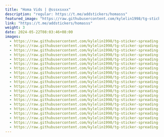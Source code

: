 ```yaml
---
title: "Homa Vids | @sssxsxxx"
description: "regular: https://t.me/addstickers/homasss"
featured_image: "https://raw.githubusercontent.com/kylelin1998/tg-sticker-spreading-worldwide-images/main/img/ac431021-ad5c-4b6b-bc09-db1e768c9f6f.jpg"
link: "https://t.me/addstickers/homasss"
weight: 3
date: 2024-05-22T08:03:46+08:00
images:
  - https://raw.githubusercontent.com/kylelin1998/tg-sticker-spreading-worldwide-images/main/img/ac431021-ad5c-4b6b-bc09-db1e768c9f6f.jpg
  - https://raw.githubusercontent.com/kylelin1998/tg-sticker-spreading-worldwide-images/main/img/6b586e68-c3ab-4e52-afe0-63116825e1d2.jpg
  - https://raw.githubusercontent.com/kylelin1998/tg-sticker-spreading-worldwide-images/main/img/64c46336-1223-4576-8b58-44064a146487.jpg
  - https://raw.githubusercontent.com/kylelin1998/tg-sticker-spreading-worldwide-images/main/img/a3d43cda-9e23-4cef-8f31-08ae04fb6d98.jpg
  - https://raw.githubusercontent.com/kylelin1998/tg-sticker-spreading-worldwide-images/main/img/c0843961-2ae8-426d-ad66-35c9a25bc6a4.jpg
  - https://raw.githubusercontent.com/kylelin1998/tg-sticker-spreading-worldwide-images/main/img/74cfb67f-0ff2-45c0-84cf-d4eb31311d0b.jpg
  - https://raw.githubusercontent.com/kylelin1998/tg-sticker-spreading-worldwide-images/main/img/1bf2a3f6-c6ab-46cf-b50f-3a9b44047d0a.jpg
  - https://raw.githubusercontent.com/kylelin1998/tg-sticker-spreading-worldwide-images/main/img/a9dbddaf-29f0-4388-8b17-6117be638869.jpg
  - https://raw.githubusercontent.com/kylelin1998/tg-sticker-spreading-worldwide-images/main/img/aeb39108-6d23-4a07-8cee-6a248e5ef489.jpg
  - https://raw.githubusercontent.com/kylelin1998/tg-sticker-spreading-worldwide-images/main/img/a5e23086-0784-4657-9e1f-fba8135085b1.jpg
  - https://raw.githubusercontent.com/kylelin1998/tg-sticker-spreading-worldwide-images/main/img/fe99fbe0-f150-4984-9d0b-9ae9161ec90a.jpg
  - https://raw.githubusercontent.com/kylelin1998/tg-sticker-spreading-worldwide-images/main/img/40bfd4dd-1318-4e9c-b0a2-333a72c6c4ed.jpg
  - https://raw.githubusercontent.com/kylelin1998/tg-sticker-spreading-worldwide-images/main/img/b8de0e8d-4c82-49bd-b1d7-2f0ae6ccc517.jpg
  - https://raw.githubusercontent.com/kylelin1998/tg-sticker-spreading-worldwide-images/main/img/09cd5885-56da-4ae7-927f-bed23d6441c0.jpg
  - https://raw.githubusercontent.com/kylelin1998/tg-sticker-spreading-worldwide-images/main/img/d3e2abd0-9d2f-45e6-8761-095ab2404162.jpg
  - https://raw.githubusercontent.com/kylelin1998/tg-sticker-spreading-worldwide-images/main/img/b31219c8-247e-4387-ac0f-247b06fbd73d.jpg
  - https://raw.githubusercontent.com/kylelin1998/tg-sticker-spreading-worldwide-images/main/img/ce62ec3f-e173-4b68-8076-8de4a6d60e92.jpg
  - https://raw.githubusercontent.com/kylelin1998/tg-sticker-spreading-worldwide-images/main/img/b55a7dee-17bd-4da4-a04d-dde8f068fa70.jpg
  - https://raw.githubusercontent.com/kylelin1998/tg-sticker-spreading-worldwide-images/main/img/77d6ce5c-98e0-49cd-b179-8527ff547772.jpg
  - https://raw.githubusercontent.com/kylelin1998/tg-sticker-spreading-worldwide-images/main/img/a557d6c0-6142-4f75-9b86-e675457528ac.jpg
---
```

